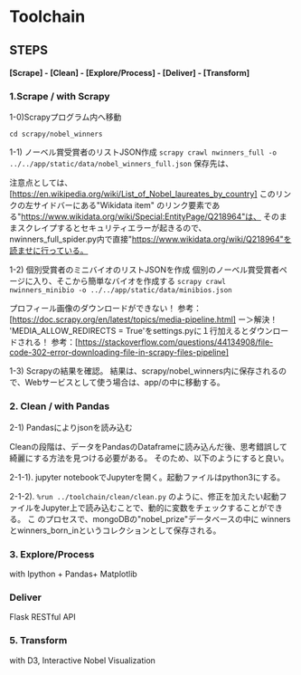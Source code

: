 # Toolchain

## STEPS
#### [Scrape] - [Clean] - [Explore/Process] - [Deliver] - [Transform]

### 1.Scrape  / with Scrapy

1-0)Scrapyプログラム内へ移動

`cd scrapy/nobel_winners`

1-1) ノーベル賞受賞者のリストJSON作成
`scrapy crawl nwinners_full -o ../../app/static/data/nobel_winners_full.json`
保存先は、

注意点としては、
[https://en.wikipedia.org/wiki/List_of_Nobel_laureates_by_country]
このリンクの左サイドバーにある"Wikidata item"
のリンク要素である"https://www.wikidata.org/wiki/Special:EntityPage/Q218964"は、
そのままスクレイプするとセキュリティエラーが起きるので、
nwinners_full_spider.py内で直接"https://www.wikidata.org/wiki/Q218964"を読ませに行っている。


1-2) 個別受賞者のミニバイオのリストJSONを作成
個別のノーベル賞受賞者ページに入り、そこから簡単なバイオを作成する
`scrapy crawl nwinners_minibio -o ../../app/static/data/minibios.json`


プロフィール画像のダウンロードができない！
参考：[https://doc.scrapy.org/en/latest/topics/media-pipeline.html]
ー＞解決！
'MEDIA_ALLOW_REDIRECTS = True'をsettings.pyに１行加えるとダウンロードされる！
参考：[https://stackoverflow.com/questions/44134908/file-code-302-error-downloading-file-in-scrapy-files-pipeline]

1-3) Scrapyの結果を確認。
結果は、scrapy/nobel_winners内に保存されるので、Webサービスとして使う場合は、app/の中に移動する。

### 2. Clean / with Pandas

2-1) Pandasによりjsonを読み込む

Cleanの段階は、データをPandasのDataframeに読み込んだ後、思考錯誤して綺麗にする方法を見つける必要がある。
そのため、以下のようにすると良い。

2-1-1). jupyter notebookでJupyterを開く。起動ファイルはpython3にする。

2-1-2). `%run ../toolchain/clean/clean.py`
のように、修正を加えたい起動ファイルをJupyter上で読み込むことで、動的に変数をチェックすることができる。
こ のプロセスで、mongoDBの"nobel_prize"データベースの中に
winnersとwinners_born_inというコレクションとして保存される。

### 3. Explore/Process

with Ipython + Pandas+ Matplotlib

### Deliver

Flask RESTful API

### 5. Transform

with D3, Interactive Nobel Visualization
